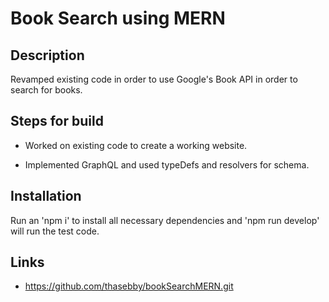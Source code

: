 # Book Search using MERN

## Description
Revamped existing code in order to use Google's Book API in order to search for books. 

## Steps for build
* Worked on existing code to create a working website.

* Implemented GraphQL and used typeDefs and resolvers for schema.


## Installation 
Run an 'npm i' to install all necessary dependencies and 'npm run develop' will run the test code.

## Links
* https://github.com/thasebby/bookSearchMERN.git